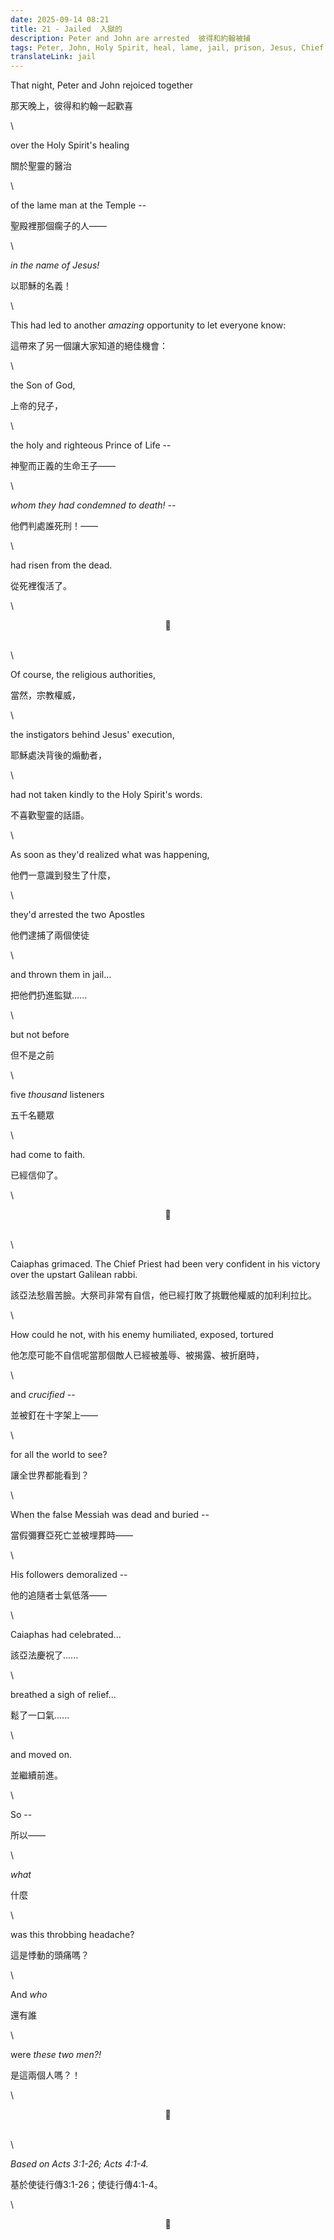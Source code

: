 ```yaml
---
date: 2025-09-14 08:21
title: 21 - Jailed  入獄的
description: Peter and John are arrested  彼得和約翰被捕
tags: Peter, John, Holy Spirit, heal, lame, jail, prison, Jesus, Chief Priest, Caiaphas
translateLink: jail
---
```


That night, Peter and John rejoiced together 

那天晚上，彼得和約翰一起歡喜

\

over the Holy Spirit's healing 

關於聖靈的醫治

\

of the lame man at the Temple --

聖殿裡那個瘸子的人——

\

*in the name of Jesus!* 

以耶穌的名義！

\

This had led to another *amazing* opportunity to let everyone know:

這帶來了另一個讓大家知道的絕佳機會：

\

the Son of God, 

上帝的兒子，

\

the holy and righteous Prince of Life --

神聖而正義的生命王子——

\

*whom they had condemned to death! --*

他們判處誰死刑！——

\

had risen from the dead.

從死裡復活了。

\

<center>💠</center>

\
\

Of course, the religious authorities,

當然，宗教權威，

\

the instigators behind Jesus' execution,

耶穌處決背後的煽動者，

\

had not taken kindly to the Holy Spirit's words. 

不喜歡聖靈的話語。

\

As soon as they'd realized what was happening, 

他們一意識到發生了什麼，

\

they'd arrested the two Apostles 

他們逮捕了兩個使徒

\

and thrown them in jail...

把他們扔進監獄......

\

but not before 

但不是之前

\

five *thousand* listeners 

五千名聽眾

\

had come to faith.

已經信仰了。

\

<center>💠</center>

\
\

Caiaphas grimaced. The Chief Priest had been very confident in his victory over the upstart Galilean rabbi.

該亞法愁眉苦臉。大祭司非常有自信，他已經打敗了挑戰他權威的加利利拉比。

\

How could he not, with his enemy humiliated, exposed, tortured

他怎麼可能不自信呢當那個敵人已經被羞辱、被揭露、被折磨時，

\

and *crucified* --

並被釘在十字架上——

\

for all the world to see?

讓全世界都能看到？

\

When the false Messiah was dead and buried --

當假彌賽亞死亡並被埋葬時——

\

His followers demoralized --

他的追隨者士氣低落——

\

Caiaphas had celebrated...

該亞法慶祝了......

\

breathed a sigh of relief...

鬆了一口氣......

\

and moved on. 

並繼續前進。

\

So -- 

所以——

\

*what* 

什麼

\

was this throbbing headache? 

這是悸動的頭痛嗎？

\

And *who* 

還有誰

\

were *these two men?!*

是這兩個人嗎？！

\

<center>💠</center>

\
\

*Based on Acts 3:1-26; Acts 4:1-4.*

基於使徒行傳3:1-26；使徒行傳4:1-4。

\

<center>💠</center>